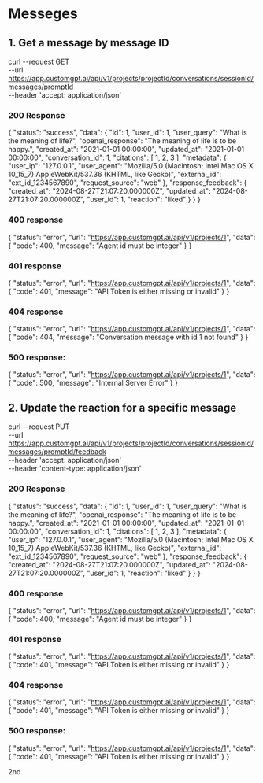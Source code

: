 # Messeges

## 1. Get a message by message ID
curl --request GET \
     --url https://app.customgpt.ai/api/v1/projects/projectId/conversations/sessionId/messages/promptId \
     --header 'accept: application/json'


### 200 Response

{
  "status": "success",
  "data": {
    "id": 1,
    "user_id": 1,
    "user_query": "What is the meaning of life?",
    "openai_response": "The meaning of life is to be happy.",
    "created_at": "2021-01-01 00:00:00",
    "updated_at": "2021-01-01 00:00:00",
    "conversation_id": 1,
    "citations": [
      1,
      2,
      3
    ],
    "metadata": {
      "user_ip": "127.0.0.1",
      "user_agent": "Mozilla/5.0 (Macintosh; Intel Mac OS X 10_15_7) AppleWebKit/537.36 (KHTML, like Gecko)",
      "external_id": "ext_id_1234567890",
      "request_source": "web"
    },
    "response_feedback": {
      "created_at": "2024-08-27T21:07:20.000000Z",
      "updated_at": "2024-08-27T21:07:20.000000Z",
      "user_id": 1,
      "reaction": "liked"
    }
  }
}

### 400 response

{
  "status": "error",
  "url": "https://app.customgpt.ai/api/v1/projects/1",
  "data": {
    "code": 400,
    "message": "Agent id must be integer"
  }
}

### 401 response

{
  "status": "error",
  "url": "https://app.customgpt.ai/api/v1/projects/1",
  "data": {
    "code": 401,
    "message": "API Token is either missing or invalid"
  }
}

### 404 response

{
  "status": "error",
  "url": "https://app.customgpt.ai/api/v1/projects/1",
  "data": {
    "code": 404,
    "message": "Conversation message with id 1 not found"
  }
}

### 500 response:

{
  "status": "error",
  "url": "https://app.customgpt.ai/api/v1/projects/1",
  "data": {
    "code": 500,
    "message": "Internal Server Error"
  }
}

## 2. Update the reaction for a specific message

curl --request PUT \
     --url https://app.customgpt.ai/api/v1/projects/projectId/conversations/sessionId/messages/promptId/feedback \
     --header 'accept: application/json' \
     --header 'content-type: application/json'







### 200 Response

{
  "status": "success",
  "data": {
    "id": 1,
    "user_id": 1,
    "user_query": "What is the meaning of life?",
    "openai_response": "The meaning of life is to be happy.",
    "created_at": "2021-01-01 00:00:00",
    "updated_at": "2021-01-01 00:00:00",
    "conversation_id": 1,
    "citations": [
      1,
      2,
      3
    ],
    "metadata": {
      "user_ip": "127.0.0.1",
      "user_agent": "Mozilla/5.0 (Macintosh; Intel Mac OS X 10_15_7) AppleWebKit/537.36 (KHTML, like Gecko)",
      "external_id": "ext_id_1234567890",
      "request_source": "web"
    },
    "response_feedback": {
      "created_at": "2024-08-27T21:07:20.000000Z",
      "updated_at": "2024-08-27T21:07:20.000000Z",
      "user_id": 1,
      "reaction": "liked"
    }
  }
}

### 400 response

{
  "status": "error",
  "url": "https://app.customgpt.ai/api/v1/projects/1",
  "data": {
    "code": 400,
    "message": "Agent id must be integer"
  }
}

### 401 response

{
  "status": "error",
  "url": "https://app.customgpt.ai/api/v1/projects/1",
  "data": {
    "code": 401,
    "message": "API Token is either missing or invalid"
  }
}

### 404 response

{
  "status": "error",
  "url": "https://app.customgpt.ai/api/v1/projects/1",
  "data": {
    "code": 401,
    "message": "API Token is either missing or invalid"
  }
}

### 500 response:

{
  "status": "error",
  "url": "https://app.customgpt.ai/api/v1/projects/1",
  "data": {
    "code": 401,
    "message": "API Token is either missing or invalid"
  }
}

2nd
